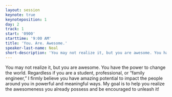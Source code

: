 ```yaml
---
layout: session
keynote: true
keynoteposition: 1
day: 2
track: 1
start: '0900'
starttime: '9:00 AM'
title: 'You. Are. Awesome.'
speaker-last-name: Neal
short-description: 'You may not realize it, but you are awesome. You have the power to change the world. Regardless if you are a student, professional, or “family engineer,” I firmly believe you have amazing potential to impact the people around you in powerful and meaningful ways. My goal is to help you realize the awesomeness you already possess and be encouraged to unleash it!'
---
```


You may not realize it, but you are awesome. You have the power to change the world. Regardless if you are a student, professional, or “family engineer,” I firmly believe you have amazing potential to impact the people around you in powerful and meaningful ways. My goal is to help you realize the awesomeness you already possess and be encouraged to unleash it!
